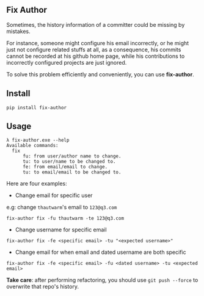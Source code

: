
## Fix Author

Sometimes, the history information of a committer could be missing by mistakes.

For instance, someone might configure his email incorrectly, or he might just not configure related
stuffs at all, as a consequence, his commits cannot be recorded at his github home page, while his contributions to
incorrectly configured projects are just ignored.

To solve this problem efficiently and conveniently, you can use **fix-author**.

Install
----------

```
pip install fix-author
```


Usage
---------

```
λ fix-author.exe --help
Available commands:
  fix
      fu: from user/author name to change.
      tu: to user/name to be changed to.
      fe: from email/email to change.
      tu: to email/email to be changed to.

```

Here are four examples:

- Change email for specific user

e.g: change `thautwarm`'s email to `123@q3.com`
```
fix-author fix -fu thautwarm -te 123@q3.com
```

- Change username for specific email

```
fix-author fix -fe <specific email> -tu "<expected username>"
```

- Change email for when email and dated username are both specific

```
fix-author fix -fe <specific email> -fu <dated username> -tu <expected email>
```

**Take care**: after performing refactoring,
you should use `git push --force` to overwrite that repo's history.

